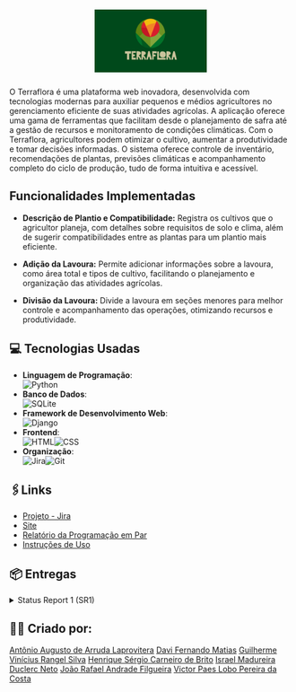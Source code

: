 <h1 align="center"> <img src="img/terraflora.jpeg" width="200"/></h1>

O Terraflora é uma plataforma web inovadora, desenvolvida com tecnologias modernas para auxiliar pequenos e médios agricultores no gerenciamento eficiente de suas atividades agrícolas. A aplicação oferece uma gama de ferramentas que facilitam desde o planejamento de safra até a gestão de recursos e monitoramento de condições climáticas.
Com o Terraflora, agricultores podem otimizar o cultivo, aumentar a produtividade e tomar decisões informadas. O sistema oferece controle de inventário, recomendações de plantas, previsões climáticas e acompanhamento completo do ciclo de produção, tudo de forma intuitiva e acessível.

## Funcionalidades Implementadas

- **Descrição de Plantio e Compatibilidade:** Registra os cultivos que o agricultor planeja, com detalhes sobre requisitos de solo e clima, além de sugerir compatibilidades entre as plantas para um plantio mais eficiente.

- **Adição da Lavoura:** Permite adicionar informações sobre a lavoura, como área total e tipos de cultivo, facilitando o planejamento e organização das atividades agrícolas.

- **Divisão da Lavoura:** Divide a lavoura em seções menores para melhor controle e acompanhamento das operações, otimizando recursos e produtividade.

## 💻 Tecnologias Usadas

- **Linguagem de Programação**:<br>![Python](https://img.shields.io/badge/Python-3776AB?style=for-the-badge&logo=python&logoColor=white)
- **Banco de Dados**:<br>![SQLite](https://img.shields.io/badge/SQLite-003B57?style=for-the-badge&logo=sqlite&logoColor=white)
- **Framework de Desenvolvimento Web**:<br>![Django](https://img.shields.io/badge/Django-092E20?style=for-the-badge&logo=django&logoColor=white)
- **Frontend**:<br>![HTML](https://img.shields.io/badge/HTML5-E34F26?style=for-the-badge&logo=html5&logoColor=white)![CSS](https://img.shields.io/badge/CSS3-1572B6?style=for-the-badge&logo=css3&logoColor=white)
- **Organização**:<br>![Jira](https://img.shields.io/badge/Jira-0052CC?style=for-the-badge&logo=jira&logoColor=white)![Git](https://img.shields.io/badge/git-%23F05033.svg?style=for-the-badge&logo=git&logoColor=white)

## 🖇️Links 
-  [Projeto - Jira](https://cesar-team-omws9jcc.atlassian.net/jira/software/projects/TRF/boards/68/backlog)
- [Site](https://terra-flora.azurewebsites.net/accounts/login/?next=/)
- [Relatório da Programação em Par](https://docs.google.com/document/d/1HrIp963lEQDZbCUSWTN_ieBdo4_9d0Spqt6ZveHgzGc/edit?usp=sharing)
- [Instruções de Uso](https://docs.google.com/document/d/1c1OgO7LOwW2Inl0H0sZEEPRcILvZiO6kl6c-bOLQv3Y/edit?usp=sharing)

## 📦 Entregas

<details>
<summary>Status Report 1 (SR1)</summary>
<ul>
    <li><a href="img/backlog.png">Print do Backlog das histórias</a></li>
    <li><a href="img/sprint1.png">Quadro da Sprint 1 com as Histórias Finalizadas</a></li>
    <li><a href="img/diagrama.png">Diagrama de Atividades</a></li>
    <li><a href="https://www.youtube.com/watch?v=F00l2z5Ead4">Screencast</a></li>
</ul>
</details>

## 🙋‍♂️ Criado por:
[Antônio Augusto de Arruda Laprovitera](https://github.com/antoniolaprov)
[Davi Fernando Matias](https://github.com/DaviFernandoMatias)
[Guilherme Vinícius Rangel Silva](https://github.com/GuilhermeRangelSilva)
[Henrique Sérgio Carneiro de Brito](https://github.com/HenriqueCBrito)
[Israel Madureira Duclerc Neto](https://github.com/iduclerc)
[João Rafael Andrade Filgueira](https://github.com/JoaoRafael04)
[Victor Paes Lobo Pereira da Costa](https://github.com/VictorPaes28)
